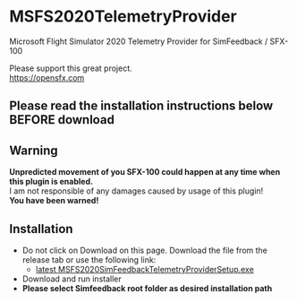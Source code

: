 # MSFS2020TelemetryProvider
Microsoft Flight Simulator 2020 Telemetry Provider for SimFeedback / SFX-100  

Please support this great project.  
https://opensfx.com

## Please read the installation instructions below BEFORE download 

## Warning  
**Unpredicted movement of you SFX-100 could happen at any time when this plugin is enabled.**  
I am not responsible of any damages caused by usage of this plugin!  
**You have been warned!**  

## Installation
- Do not click on Download on this page. Download the file from the release tab or use the following link:
  - [latest MSFS2020SimFeedbackTelemetryProviderSetup.exe](https://github.com/ashupp/MSFS2020TelemetryProvider/releases/latest/download/MSFS2020SimFeedbackTelemetryProviderSetup)    
- Download and run installer
- **Please select Simfeedback root folder as desired installation path**
